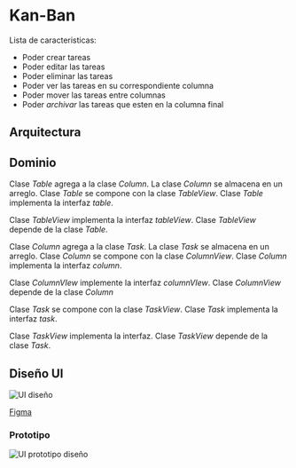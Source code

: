 # Kan-Ban

Lista de caracteristicas:

* Poder crear tareas
* Poder editar las tareas
* Poder eliminar las tareas 
* Poder ver las tareas en su correspondiente columna
* Poder mover las tareas entre columnas
* Poder *archivar* las tareas que esten en la columna final  

## Arquitectura

## Dominio

Clase *Table* agrega a la clase *Column*. La clase *Column* se almacena en un arreglo.
Clase *Table* se compone con la clase *TableView*.
Clase *Table* implementa la interfaz *table*.

Clase *TableView* implementa la interfaz *tableView*.
Clase *TableView* depende de la clase *Table*.

Clase *Column* agrega a la clase *Task*. La clase *Task* se almacena en un arreglo.
Clase *Column* se compone con la clase *ColumnView*.
Clase *Column* implementa la interfaz *column*.

Clase *ColumnVIew* implemente la interfaz *columnVIew*.
Clase *ColumnView* depende de la clase *Column*

Clase *Task* se compone con la clase *TaskView*.
Clase *Task* implementa la interfaz *task*.

Clase *TaskView* implementa la interfaz.
Clase *TaskView* depende de la clase *Task*.

## Diseño UI

![UI diseño](https://i.postimg.cc/QdbBwTm2/Kan-Ban-Desing.png)

[Figma](https://www.figma.com/file/0kf41Bkdv5guhAoJBRkgAn/Kan-Ban?type=design&node-id=1%3A5&t=9FKY6mhJblsCZ5iF-1)

### Prototipo

![UI prototipo diseño](https://i.postimg.cc/zvwMtxHC/Kan-Ban-Prototipe.png)
